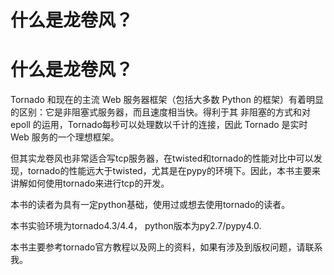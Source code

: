 # 什么是龙卷风？

# 什么是龙卷风？

Tornado 和现在的主流 Web 服务器框架（包括大多数 Python 的框架）有着明显的区别：它是非阻塞式服务器，而且速度相当快。得利于其 非阻塞的方式和对 epoll 的运用，Tornado每秒可以处理数以千计的连接，因此 Tornado 是实时 Web 服务的一个理想框架。

但其实龙卷风也非常适合写tcp服务器，在twisted和tornado的性能对比中可以发现，tornado的性能远大于twisted，尤其是在pypy的环境下。因此，本书主要来讲解如何使用tornado来进行tcp的开发。

本书的读者为具有一定python基础，使用过或想去使用tornado的读者。

本书实验环境为tornado4.3/4.4， python版本为py2.7/pypy4.0.

本书主要参考tornado官方教程以及网上的资料，如果有涉及到版权问题，请联系我。
